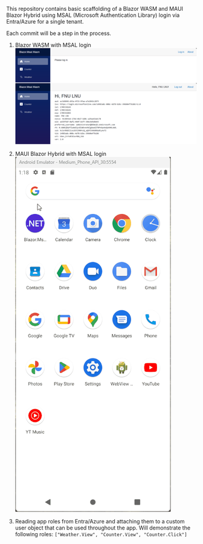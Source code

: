 This repository contains basic scaffolding of a Blazor WASM and MAUI Blazor Hybrid using MSAL (Microsoft Authentication Library) login via Entra/Azure for a single tenant.

Each commit will be a step in the process.

1. Blazor WASM with MSAL login
![01_BlazorWasmWithMsalLogin.png](docs%2F01_BlazorWasmWithMsalLogin.png)


2. MAUI Blazor Hybrid with MSAL login
![02_BlazorMauiHybridWithMsalLogin.gif](docs%2F02_BlazorMauiHybridWithMsalLogin.gif)

3. Reading app roles from Entra/Azure and attaching them to a custom user object that can be used throughout the app. Will demonstrate the following roles: `["Weather.View", "Counter.View", "Counter.Click"]`